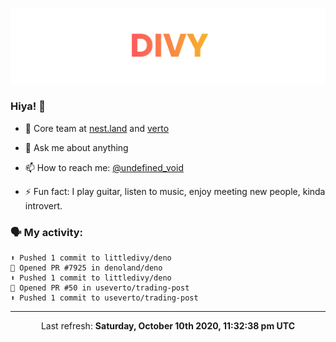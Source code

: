 
![](https://github.com/divy-work/divy-work/raw/master/assets/divy.png)

### Hiya! 👋

- 🔭 Core team at [nest.land](https://github.com/nestdotland/nest.land) and [verto](https://github.com/useverto/verto)

- 💬 Ask me about anything

- 📫 How to reach me: [@undefined_void](https://instagram.com/divy.exe)

- ⚡ Fun fact: I play guitar, listen to music, enjoy meeting new people, kinda introvert.

### 🗣 My activity:

```
⬆️ Pushed 1 commit to littledivy/deno
💪 Opened PR #7925 in denoland/deno
⬆️ Pushed 1 commit to littledivy/deno
💪 Opened PR #50 in useverto/trading-post
⬆️ Pushed 1 commit to useverto/trading-post
```

------------
<p align="center">Last refresh: <b>Saturday, October 10th 2020, 11:32:38 pm UTC</b></p>
